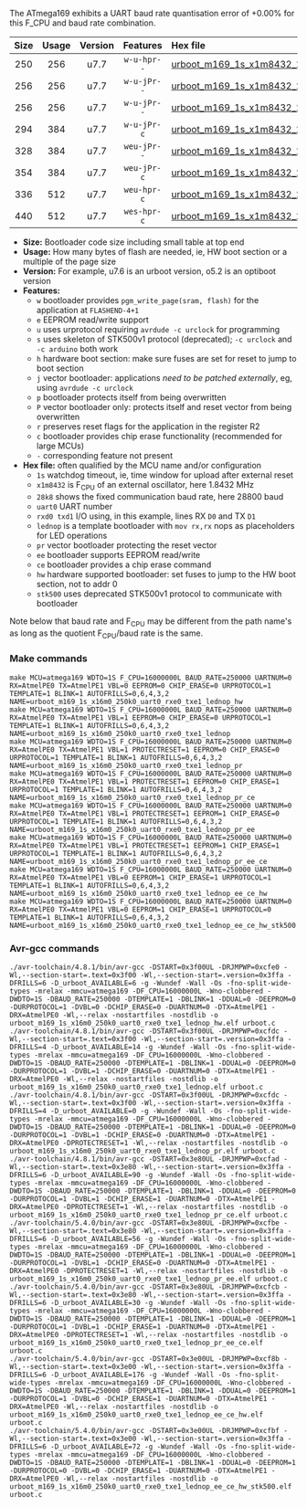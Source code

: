 The ATmega169 exhibits a UART baud rate quantisation error of +0.00% for this F_CPU and baud rate combination.

|Size|Usage|Version|Features|Hex file|
|:-:|:-:|:-:|:-:|:--|
|250|256|u7.7|`w-u-hpr--`|[urboot_m169_1s_x1m8432_28k8_uart0_rxe0_txe1_lednop_hw.hex](https://raw.githubusercontent.com/stefanrueger/urboot.hex/main/mcus/atmega169/watchdog_1_s/external_oscillator_x/%2B1m843200_hz/%2B%2B28k8_baud/uart0_rxe0_txe1/lednop/urboot_m169_1s_x1m8432_28k8_uart0_rxe0_txe1_lednop_hw.hex)|
|256|256|u7.7|`w-u-jPr--`|[urboot_m169_1s_x1m8432_28k8_uart0_rxe0_txe1_lednop.hex](https://raw.githubusercontent.com/stefanrueger/urboot.hex/main/mcus/atmega169/watchdog_1_s/external_oscillator_x/%2B1m843200_hz/%2B%2B28k8_baud/uart0_rxe0_txe1/lednop/urboot_m169_1s_x1m8432_28k8_uart0_rxe0_txe1_lednop.hex)|
|256|256|u7.7|`w-u-jPr--`|[urboot_m169_1s_x1m8432_28k8_uart0_rxe0_txe1_lednop_pr.hex](https://raw.githubusercontent.com/stefanrueger/urboot.hex/main/mcus/atmega169/watchdog_1_s/external_oscillator_x/%2B1m843200_hz/%2B%2B28k8_baud/uart0_rxe0_txe1/lednop/urboot_m169_1s_x1m8432_28k8_uart0_rxe0_txe1_lednop_pr.hex)|
|294|384|u7.7|`w-u-jPr-c`|[urboot_m169_1s_x1m8432_28k8_uart0_rxe0_txe1_lednop_pr_ce.hex](https://raw.githubusercontent.com/stefanrueger/urboot.hex/main/mcus/atmega169/watchdog_1_s/external_oscillator_x/%2B1m843200_hz/%2B%2B28k8_baud/uart0_rxe0_txe1/lednop/urboot_m169_1s_x1m8432_28k8_uart0_rxe0_txe1_lednop_pr_ce.hex)|
|328|384|u7.7|`weu-jPr--`|[urboot_m169_1s_x1m8432_28k8_uart0_rxe0_txe1_lednop_pr_ee.hex](https://raw.githubusercontent.com/stefanrueger/urboot.hex/main/mcus/atmega169/watchdog_1_s/external_oscillator_x/%2B1m843200_hz/%2B%2B28k8_baud/uart0_rxe0_txe1/lednop/urboot_m169_1s_x1m8432_28k8_uart0_rxe0_txe1_lednop_pr_ee.hex)|
|354|384|u7.7|`weu-jPr-c`|[urboot_m169_1s_x1m8432_28k8_uart0_rxe0_txe1_lednop_pr_ee_ce.hex](https://raw.githubusercontent.com/stefanrueger/urboot.hex/main/mcus/atmega169/watchdog_1_s/external_oscillator_x/%2B1m843200_hz/%2B%2B28k8_baud/uart0_rxe0_txe1/lednop/urboot_m169_1s_x1m8432_28k8_uart0_rxe0_txe1_lednop_pr_ee_ce.hex)|
|336|512|u7.7|`weu-hpr-c`|[urboot_m169_1s_x1m8432_28k8_uart0_rxe0_txe1_lednop_ee_ce_hw.hex](https://raw.githubusercontent.com/stefanrueger/urboot.hex/main/mcus/atmega169/watchdog_1_s/external_oscillator_x/%2B1m843200_hz/%2B%2B28k8_baud/uart0_rxe0_txe1/lednop/urboot_m169_1s_x1m8432_28k8_uart0_rxe0_txe1_lednop_ee_ce_hw.hex)|
|440|512|u7.7|`wes-hpr-c`|[urboot_m169_1s_x1m8432_28k8_uart0_rxe0_txe1_lednop_ee_ce_hw_stk500.hex](https://raw.githubusercontent.com/stefanrueger/urboot.hex/main/mcus/atmega169/watchdog_1_s/external_oscillator_x/%2B1m843200_hz/%2B%2B28k8_baud/uart0_rxe0_txe1/lednop/urboot_m169_1s_x1m8432_28k8_uart0_rxe0_txe1_lednop_ee_ce_hw_stk500.hex)|

- **Size:** Bootloader code size including small table at top end
- **Usage:** How many bytes of flash are needed, ie, HW boot section or a multiple of the page size
- **Version:** For example, u7.6 is an urboot version, o5.2 is an optiboot version
- **Features:**
  + `w` bootloader provides `pgm_write_page(sram, flash)` for the application at `FLASHEND-4+1`
  + `e` EEPROM read/write support
  + `u` uses urprotocol requiring `avrdude -c urclock` for programming
  + `s` uses skeleton of STK500v1 protocol (deprecated); `-c urclock` and `-c arduino` both work
  + `h` hardware boot section: make sure fuses are set for reset to jump to boot section
  + `j` vector bootloader: applications *need to be patched externally*, eg, using `avrdude -c urclock`
  + `p` bootloader protects itself from being overwritten
  + `P` vector bootloader only: protects itself and reset vector from being overwritten
  + `r` preserves reset flags for the application in the register R2
  + `c` bootloader provides chip erase functionality (recommended for large MCUs)
  + `-` corresponding feature not present
- **Hex file:** often qualified by the MCU name and/or configuration
  + `1s` watchdog timeout, ie, time window for upload after external reset
  + `x1m8432` is F<sub>CPU</sub> of an external oscillator, here 1.8432 MHz
  + `28k8` shows the fixed communication baud rate, here 28800 baud
  + `uart0` UART number
  + `rxd0 txd1` I/O using, in this example, lines RX `D0` and TX `D1`
  + `lednop` is a template bootloader with `mov rx,rx` nops as placeholders for LED operations
  + `pr` vector bootloader protecting the reset vector
  + `ee` bootloader supports EEPROM read/write
  + `ce` bootloader provides a chip erase command
  + `hw` hardware supported bootloader: set fuses to jump to the HW boot section, not to addr 0
  + `stk500` uses deprecated STK500v1 protocol to communicate with bootloader


Note below that baud rate and F<sub>CPU</sub> may be different from the path name's as long as the quotient F<sub>CPU</sub>/baud rate is the same.

### Make commands
```
make MCU=atmega169 WDTO=1S F_CPU=16000000L BAUD_RATE=250000 UARTNUM=0 RX=AtmelPE0 TX=AtmelPE1 VBL=0 EEPROM=0 CHIP_ERASE=0 URPROTOCOL=1 TEMPLATE=1 BLINK=1 AUTOFRILLS=0,6,4,3,2 NAME=urboot_m169_1s_x16m0_250k0_uart0_rxe0_txe1_lednop_hw
make MCU=atmega169 WDTO=1S F_CPU=16000000L BAUD_RATE=250000 UARTNUM=0 RX=AtmelPE0 TX=AtmelPE1 VBL=1 EEPROM=0 CHIP_ERASE=0 URPROTOCOL=1 TEMPLATE=1 BLINK=1 AUTOFRILLS=0,6,4,3,2 NAME=urboot_m169_1s_x16m0_250k0_uart0_rxe0_txe1_lednop
make MCU=atmega169 WDTO=1S F_CPU=16000000L BAUD_RATE=250000 UARTNUM=0 RX=AtmelPE0 TX=AtmelPE1 VBL=1 PROTECTRESET=1 EEPROM=0 CHIP_ERASE=0 URPROTOCOL=1 TEMPLATE=1 BLINK=1 AUTOFRILLS=0,6,4,3,2 NAME=urboot_m169_1s_x16m0_250k0_uart0_rxe0_txe1_lednop_pr
make MCU=atmega169 WDTO=1S F_CPU=16000000L BAUD_RATE=250000 UARTNUM=0 RX=AtmelPE0 TX=AtmelPE1 VBL=1 PROTECTRESET=1 EEPROM=0 CHIP_ERASE=1 URPROTOCOL=1 TEMPLATE=1 BLINK=1 AUTOFRILLS=0,6,4,3,2 NAME=urboot_m169_1s_x16m0_250k0_uart0_rxe0_txe1_lednop_pr_ce
make MCU=atmega169 WDTO=1S F_CPU=16000000L BAUD_RATE=250000 UARTNUM=0 RX=AtmelPE0 TX=AtmelPE1 VBL=1 PROTECTRESET=1 EEPROM=1 CHIP_ERASE=0 URPROTOCOL=1 TEMPLATE=1 BLINK=1 AUTOFRILLS=0,6,4,3,2 NAME=urboot_m169_1s_x16m0_250k0_uart0_rxe0_txe1_lednop_pr_ee
make MCU=atmega169 WDTO=1S F_CPU=16000000L BAUD_RATE=250000 UARTNUM=0 RX=AtmelPE0 TX=AtmelPE1 VBL=1 PROTECTRESET=1 EEPROM=1 CHIP_ERASE=1 URPROTOCOL=1 TEMPLATE=1 BLINK=1 AUTOFRILLS=0,6,4,3,2 NAME=urboot_m169_1s_x16m0_250k0_uart0_rxe0_txe1_lednop_pr_ee_ce
make MCU=atmega169 WDTO=1S F_CPU=16000000L BAUD_RATE=250000 UARTNUM=0 RX=AtmelPE0 TX=AtmelPE1 VBL=0 EEPROM=1 CHIP_ERASE=1 URPROTOCOL=1 TEMPLATE=1 BLINK=1 AUTOFRILLS=0,6,4,3,2 NAME=urboot_m169_1s_x16m0_250k0_uart0_rxe0_txe1_lednop_ee_ce_hw
make MCU=atmega169 WDTO=1S F_CPU=16000000L BAUD_RATE=250000 UARTNUM=0 RX=AtmelPE0 TX=AtmelPE1 VBL=0 EEPROM=1 CHIP_ERASE=1 URPROTOCOL=0 TEMPLATE=1 BLINK=1 AUTOFRILLS=0,6,4,3,2 NAME=urboot_m169_1s_x16m0_250k0_uart0_rxe0_txe1_lednop_ee_ce_hw_stk500
```

### Avr-gcc commands
```
./avr-toolchain/4.8.1/bin/avr-gcc -DSTART=0x3f00UL -DRJMPWP=0xcfe0 -Wl,--section-start=.text=0x3f00 -Wl,--section-start=.version=0x3ffa -DFRILLS=6 -D_urboot_AVAILABLE=6 -g -Wundef -Wall -Os -fno-split-wide-types -mrelax -mmcu=atmega169 -DF_CPU=16000000L -Wno-clobbered -DWDTO=1S -DBAUD_RATE=250000 -DTEMPLATE=1 -DBLINK=1 -DDUAL=0 -DEEPROM=0 -DURPROTOCOL=1 -DVBL=0 -DCHIP_ERASE=0 -DUARTNUM=0 -DTX=AtmelPE1 -DRX=AtmelPE0 -Wl,--relax -nostartfiles -nostdlib -o urboot_m169_1s_x16m0_250k0_uart0_rxe0_txe1_lednop_hw.elf urboot.c
./avr-toolchain/4.8.1/bin/avr-gcc -DSTART=0x3f00UL -DRJMPWP=0xcfdc -Wl,--section-start=.text=0x3f00 -Wl,--section-start=.version=0x3ffa -DFRILLS=4 -D_urboot_AVAILABLE=14 -g -Wundef -Wall -Os -fno-split-wide-types -mrelax -mmcu=atmega169 -DF_CPU=16000000L -Wno-clobbered -DWDTO=1S -DBAUD_RATE=250000 -DTEMPLATE=1 -DBLINK=1 -DDUAL=0 -DEEPROM=0 -DURPROTOCOL=1 -DVBL=1 -DCHIP_ERASE=0 -DUARTNUM=0 -DTX=AtmelPE1 -DRX=AtmelPE0 -Wl,--relax -nostartfiles -nostdlib -o urboot_m169_1s_x16m0_250k0_uart0_rxe0_txe1_lednop.elf urboot.c
./avr-toolchain/4.8.1/bin/avr-gcc -DSTART=0x3f00UL -DRJMPWP=0xcfdc -Wl,--section-start=.text=0x3f00 -Wl,--section-start=.version=0x3ffa -DFRILLS=4 -D_urboot_AVAILABLE=0 -g -Wundef -Wall -Os -fno-split-wide-types -mrelax -mmcu=atmega169 -DF_CPU=16000000L -Wno-clobbered -DWDTO=1S -DBAUD_RATE=250000 -DTEMPLATE=1 -DBLINK=1 -DDUAL=0 -DEEPROM=0 -DURPROTOCOL=1 -DVBL=1 -DCHIP_ERASE=0 -DUARTNUM=0 -DTX=AtmelPE1 -DRX=AtmelPE0 -DPROTECTRESET=1 -Wl,--relax -nostartfiles -nostdlib -o urboot_m169_1s_x16m0_250k0_uart0_rxe0_txe1_lednop_pr.elf urboot.c
./avr-toolchain/4.8.1/bin/avr-gcc -DSTART=0x3e80UL -DRJMPWP=0xcfad -Wl,--section-start=.text=0x3e80 -Wl,--section-start=.version=0x3ffa -DFRILLS=6 -D_urboot_AVAILABLE=90 -g -Wundef -Wall -Os -fno-split-wide-types -mrelax -mmcu=atmega169 -DF_CPU=16000000L -Wno-clobbered -DWDTO=1S -DBAUD_RATE=250000 -DTEMPLATE=1 -DBLINK=1 -DDUAL=0 -DEEPROM=0 -DURPROTOCOL=1 -DVBL=1 -DCHIP_ERASE=1 -DUARTNUM=0 -DTX=AtmelPE1 -DRX=AtmelPE0 -DPROTECTRESET=1 -Wl,--relax -nostartfiles -nostdlib -o urboot_m169_1s_x16m0_250k0_uart0_rxe0_txe1_lednop_pr_ce.elf urboot.c
./avr-toolchain/5.4.0/bin/avr-gcc -DSTART=0x3e80UL -DRJMPWP=0xcfbe -Wl,--section-start=.text=0x3e80 -Wl,--section-start=.version=0x3ffa -DFRILLS=6 -D_urboot_AVAILABLE=56 -g -Wundef -Wall -Os -fno-split-wide-types -mrelax -mmcu=atmega169 -DF_CPU=16000000L -Wno-clobbered -DWDTO=1S -DBAUD_RATE=250000 -DTEMPLATE=1 -DBLINK=1 -DDUAL=0 -DEEPROM=1 -DURPROTOCOL=1 -DVBL=1 -DCHIP_ERASE=0 -DUARTNUM=0 -DTX=AtmelPE1 -DRX=AtmelPE0 -DPROTECTRESET=1 -Wl,--relax -nostartfiles -nostdlib -o urboot_m169_1s_x16m0_250k0_uart0_rxe0_txe1_lednop_pr_ee.elf urboot.c
./avr-toolchain/5.4.0/bin/avr-gcc -DSTART=0x3e80UL -DRJMPWP=0xcfcb -Wl,--section-start=.text=0x3e80 -Wl,--section-start=.version=0x3ffa -DFRILLS=6 -D_urboot_AVAILABLE=30 -g -Wundef -Wall -Os -fno-split-wide-types -mrelax -mmcu=atmega169 -DF_CPU=16000000L -Wno-clobbered -DWDTO=1S -DBAUD_RATE=250000 -DTEMPLATE=1 -DBLINK=1 -DDUAL=0 -DEEPROM=1 -DURPROTOCOL=1 -DVBL=1 -DCHIP_ERASE=1 -DUARTNUM=0 -DTX=AtmelPE1 -DRX=AtmelPE0 -DPROTECTRESET=1 -Wl,--relax -nostartfiles -nostdlib -o urboot_m169_1s_x16m0_250k0_uart0_rxe0_txe1_lednop_pr_ee_ce.elf urboot.c
./avr-toolchain/5.4.0/bin/avr-gcc -DSTART=0x3e00UL -DRJMPWP=0xcf8b -Wl,--section-start=.text=0x3e00 -Wl,--section-start=.version=0x3ffa -DFRILLS=6 -D_urboot_AVAILABLE=176 -g -Wundef -Wall -Os -fno-split-wide-types -mrelax -mmcu=atmega169 -DF_CPU=16000000L -Wno-clobbered -DWDTO=1S -DBAUD_RATE=250000 -DTEMPLATE=1 -DBLINK=1 -DDUAL=0 -DEEPROM=1 -DURPROTOCOL=1 -DVBL=0 -DCHIP_ERASE=1 -DUARTNUM=0 -DTX=AtmelPE1 -DRX=AtmelPE0 -Wl,--relax -nostartfiles -nostdlib -o urboot_m169_1s_x16m0_250k0_uart0_rxe0_txe1_lednop_ee_ce_hw.elf urboot.c
./avr-toolchain/5.4.0/bin/avr-gcc -DSTART=0x3e00UL -DRJMPWP=0xcfbf -Wl,--section-start=.text=0x3e00 -Wl,--section-start=.version=0x3ffa -DFRILLS=6 -D_urboot_AVAILABLE=72 -g -Wundef -Wall -Os -fno-split-wide-types -mrelax -mmcu=atmega169 -DF_CPU=16000000L -Wno-clobbered -DWDTO=1S -DBAUD_RATE=250000 -DTEMPLATE=1 -DBLINK=1 -DDUAL=0 -DEEPROM=1 -DURPROTOCOL=0 -DVBL=0 -DCHIP_ERASE=1 -DUARTNUM=0 -DTX=AtmelPE1 -DRX=AtmelPE0 -Wl,--relax -nostartfiles -nostdlib -o urboot_m169_1s_x16m0_250k0_uart0_rxe0_txe1_lednop_ee_ce_hw_stk500.elf urboot.c
```

